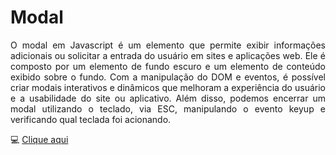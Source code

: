 # Modal
<div align="justify">
<p>
O modal em Javascript é um elemento que permite exibir informações adicionais ou solicitar a entrada do usuário em sites e aplicações web. Ele é composto por um elemento de fundo escuro e um elemento de conteúdo exibido sobre o fundo. Com a manipulação do DOM e eventos, é possível criar modais interativos e dinâmicos que melhoram a experiência do usuário e a usabilidade do site ou aplicativo. Além disso, podemos encerrar um modal utilizando o teclado, via ESC, manipulando o evento keyup e verificando qual teclada foi acionando.
</p>
💻 <a href="https://hochiminh1996.github.io/modal/modal/">Clique aqui</a>
</div>


